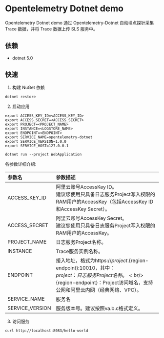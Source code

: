 # Opentelemetry Dotnet demo

Opentelemetry Dotnet demo 通过 Opentelemetry-Dotnet 自动埋点探针采集 Trace 数据，并将 Trace 数据上传 SLS 服务中。

## 依赖

- dotnet 5.0

## 快速

1. 构建 NuGet 依赖

```shell
dotnet restore
```

2. 启动应用

```shell
export ACCESS_KEY_ID=<ACCESS_KEY_ID>
export ACCESS_SECRET=<ACCESS_SECRET>
export PROJECT=<PROJECT_NAME>
export INSTANCE=<LOGSTORE_NAME>
export ENDPOINT=<ENDPOINT>
export SERVICE_NAME=opentelemetry-dotnet
export SERVICE_VERSION=1.0.0
export SERVICE_HOST=127.0.0.1

dotnet run --project WebApplication
```

各参数详细介绍:

|参数名|参数描述|
|:---|:---|
|ACCESS_KEY_ID| 阿里云账号AccessKey ID。<br/>建议您使用只具备日志服务Project写入权限的RAM用户的AccessKey（包括AccessKey ID和AccessKey Secret）。|
|ACCESS_SECRET| 阿里云账号AccessKey Secret。<br/>建议您使用只具备日志服务Project写入权限的RAM用户的AccessKey。|
|PROJECT_NAME|日志服务Project名称。 |
|INSTANCE|Trace服务实例名称。 |
|ENDPOINT|接入地址，格式为https://${project}.${region-endpoint}:10010，其中：<br/> ${project}：日志服务Project名称。<br/>${region-endpoint}：Project访问域名，支持公网和阿里云内网（经典网络、VPC）。 |
|SERVICE_NAME|服务名|
|SERVICE_VERSION|服务版本号。建议按照va.b.c格式定义。|

3. 访问服务

```shell
curl http://localhost:8083/hello-world
```
